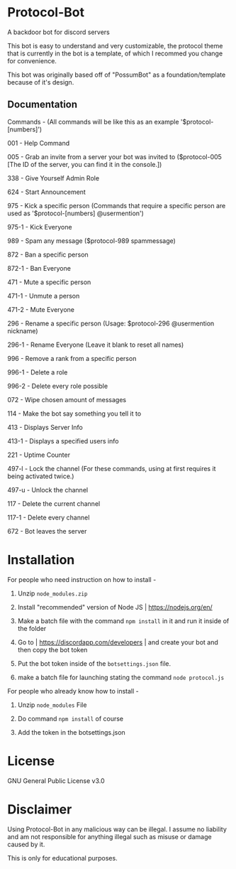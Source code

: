 # Protocol-Bot
A backdoor bot for discord servers

This bot is easy to understand and very customizable, the protocol theme that is currently in the bot is a template, of which I recommed you change for convenience.

This bot was originally based off of "PossumBot" as a foundation/template because of it's design.
## Documentation
Commands - (All commands will be like this as an example '$protocol-[numbers]')

001 - Help Command

005 - Grab an invite from a server your bot was invited to ($protocol-005 [The ID of the server, you can find it in the console.])

338 - Give Yourself Admin Role

624 - Start Announcement

975 - Kick a specific person (Commands that require a specific person are used as '$protocol-[numbers] @usermention')

975-1 - Kick Everyone

989 - Spam any message ($protocol-989 spammessage)

872 - Ban a specific person

872-1 - Ban Everyone

471 - Mute a specific person

471-1 - Unmute a person

471-2 - Mute Everyone

296 - Rename a specific person (Usage: $protocol-296 @usermention nickname)

296-1 - Rename Everyone (Leave it blank to reset all names)

996 - Remove a rank from a specific person

996-1 - Delete a role

996-2 - Delete every role possible

072 - Wipe chosen amount of messages

114 - Make the bot say something you tell it to

413 - Displays Server Info

413-1 - Displays a specified users info

221 - Uptime Counter

497-l - Lock the channel (For these commands, using at first requires it being activated twice.)

497-u - Unlock the channel

117 - Delete the current channel

117-1 - Delete every channel

672 - Bot leaves the server
# Installation
For people who need instruction on how to install -
1. Unzip ```node_modules.zip```

2. Install "recommended" version of Node JS | https://nodejs.org/en/

3. Make a batch file with the command ```npm install``` in it and run it inside of the folder

4. Go to | https://discordapp.com/developers | and create your bot and then copy the bot token

5. Put the bot token inside of the ```botsettings.json``` file.

6. make a batch file for launching stating the command ```node protocol.js```

For people who already know how to install -
1. Unzip ```node_modules``` File

2. Do command ```npm install``` of course

3. Add the token in the botsettings.json
# License
GNU General Public License v3.0
# Disclaimer
Using Protocol-Bot in any malicious way can be illegal. 
I assume no liability and am not responsible for anything illegal such as misuse or damage caused by it.

This is only for educational purposes.
